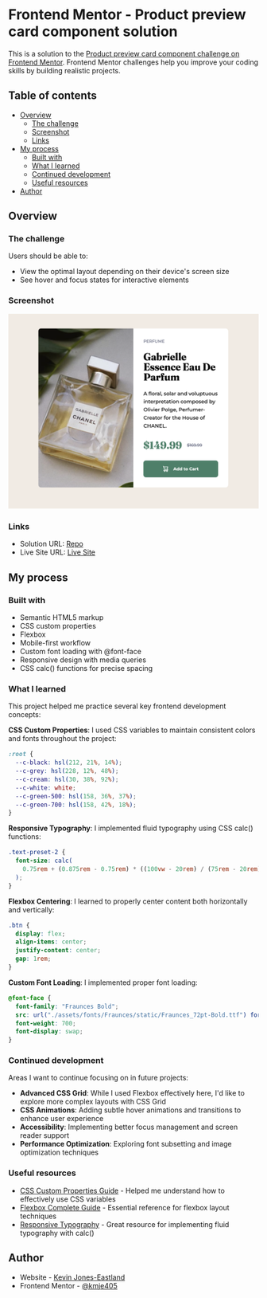 # Frontend Mentor - Product preview card component solution

This is a solution to the
[Product preview card component challenge on Frontend Mentor](https://www.frontendmentor.io/challenges/product-preview-card-component-GO7UmttRfa).
Frontend Mentor challenges help you improve your coding skills by building
realistic projects.

## Table of contents

- [Overview](#overview)
  - [The challenge](#the-challenge)
  - [Screenshot](#screenshot)
  - [Links](#links)
- [My process](#my-process)
  - [Built with](#built-with)
  - [What I learned](#what-i-learned)
  - [Continued development](#continued-development)
  - [Useful resources](#useful-resources)
- [Author](#author)

## Overview

### The challenge

Users should be able to:

- View the optimal layout depending on their device's screen size
- See hover and focus states for interactive elements

### Screenshot

![Product Preview Card Component](./screenshot.png)

### Links

- Solution URL:
  [Repo](https://github.com/kmje405/fem-product-preview-card-component)
- Live Site URL:
  [Live Site](https://fem-product-preview-card-kmje405.netlify.app/)

## My process

### Built with

- Semantic HTML5 markup
- CSS custom properties
- Flexbox
- Mobile-first workflow
- Custom font loading with @font-face
- Responsive design with media queries
- CSS calc() functions for precise spacing

### What I learned

This project helped me practice several key frontend development concepts:

**CSS Custom Properties**: I used CSS variables to maintain consistent colors
and fonts throughout the project:

```css
:root {
  --c-black: hsl(212, 21%, 14%);
  --c-grey: hsl(228, 12%, 48%);
  --c-cream: hsl(30, 38%, 92%);
  --c-white: white;
  --c-green-500: hsl(158, 36%, 37%);
  --c-green-700: hsl(158, 42%, 18%);
}
```

**Responsive Typography**: I implemented fluid typography using CSS calc()
functions:

```css
.text-preset-2 {
  font-size: calc(
    0.75rem + (0.875rem - 0.75rem) * ((100vw - 20rem) / (75rem - 20rem))
  );
}
```

**Flexbox Centering**: I learned to properly center content both horizontally
and vertically:

```css
.btn {
  display: flex;
  align-items: center;
  justify-content: center;
  gap: 1rem;
}
```

**Custom Font Loading**: I implemented proper font loading:

```css
@font-face {
  font-family: "Fraunces Bold";
  src: url("./assets/fonts/Fraunces/static/Fraunces_72pt-Bold.ttf") format("truetype");
  font-weight: 700;
  font-display: swap;
}
```

### Continued development

Areas I want to continue focusing on in future projects:

- **Advanced CSS Grid**: While I used Flexbox effectively here, I'd like to
  explore more complex layouts with CSS Grid
- **CSS Animations**: Adding subtle hover animations and transitions to enhance
  user experience
- **Accessibility**: Implementing better focus management and screen reader
  support
- **Performance Optimization**: Exploring font subsetting and image optimization
  techniques

### Useful resources

- [CSS Custom Properties Guide](https://developer.mozilla.org/en-US/docs/Web/CSS/Using_CSS_custom_properties) -
  Helped me understand how to effectively use CSS variables
- [Flexbox Complete Guide](https://css-tricks.com/snippets/css/a-guide-to-flexbox/) -
  Essential reference for flexbox layout techniques
- [Responsive Typography](https://css-tricks.com/snippets/css/fluid-typography/) -
  Great resource for implementing fluid typography with calc()

## Author

- Website - [Kevin Jones-Eastland](https://eastlandjones.com/)
- Frontend Mentor - [@kmje405](https://www.frontendmentor.io/profile/kmje405)
